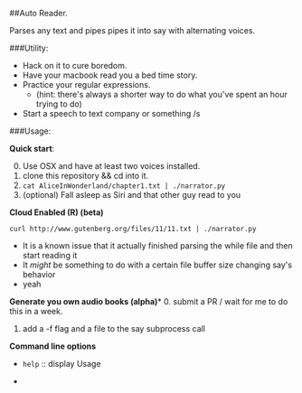 ##Auto Reader.

Parses any text and pipes pipes it into say with alternating voices.

###Utility:
- Hack on it to cure boredom.
- Have your macbook read you a bed time story.
- Practice your regular expressions.
    - (hint: there's always a shorter way to do what you've spent
      an hour trying to do)
- Start a speech to text company or something /s

###Usage:

**Quick start**:

0. Use OSX and have at least two voices installed.
1. clone this repository && cd into it.
2. ```cat AliceInWonderland/chapter1.txt | ./narrator.py```
3. (optional) Fall asleep as Siri and that other guy read to you

**Cloud Enabled (R) (beta)**

```curl http://www.gutenberg.org/files/11/11.txt | ./narrator.py```

- It is a known issue that it actually finished parsing the while file and then start reading it
- It *might* be something to do with a certain file buffer size changing say's behavior
- yeah

**Generate you own audio books (alpha)***
0. submit a PR / wait for me to do this in a week.
1. add a -f flag and a file to the say subprocess call

**Command line options**

- ```help``` :: display Usage
- ```
